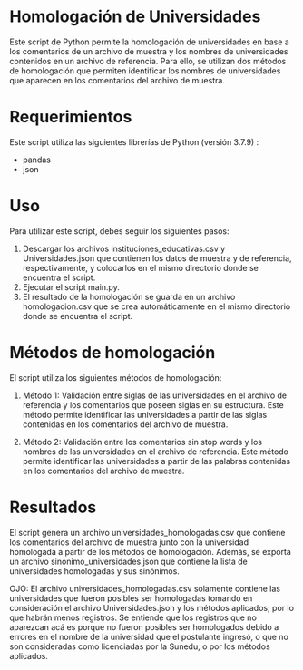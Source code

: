 # Homologación de Universidades
Este script de Python permite la homologación de universidades en base a los comentarios de un archivo de muestra y los nombres de universidades contenidos en un archivo de referencia. Para ello, se utilizan dos métodos de homologación que permiten identificar los nombres de universidades que aparecen en los comentarios del archivo de muestra.

# Requerimientos
Este script utiliza las siguientes librerías de Python (versión 3.7.9) :

* pandas
* json

# Uso
Para utilizar este script, debes seguir los siguientes pasos:

1. Descargar los archivos instituciones_educativas.csv y Universidades.json que contienen los datos de muestra y de referencia, respectivamente, y colocarlos en el mismo directorio donde se encuentra el script.
2. Ejecutar el script main.py.
3. El resultado de la homologación se guarda en un archivo homologacion.csv que se crea automáticamente en el mismo directorio donde se encuentra el script.

# Métodos de homologación
El script utiliza los siguientes métodos de homologación:

1. Método 1: Validación entre siglas de las universidades en el archivo de referencia y los comentarios que poseen siglas en su estructura. Este método permite identificar las universidades a partir de las siglas contenidas en los comentarios del archivo de muestra.

2. Método 2: Validación entre los comentarios sin stop words y los nombres de las universidades en el archivo de referencia. Este método permite identificar las universidades a partir de las palabras contenidas en los comentarios del archivo de muestra.

# Resultados
El script genera un archivo universidades_homologadas.csv que contiene los comentarios del archivo de muestra junto con la universidad homologada a partir de los métodos de homologación. Además, se exporta un archivo sinonimo_universidades.json que contiene la lista de universidades homologadas y sus sinónimos.

OJO: El archivo universidades_homologadas.csv solamente contiene las universidades que fueron posibles ser homologadas tomando en consideración el archivo Universidades.json y los métodos aplicados; por lo que habrán menos registros. Se entiende que los registros que no aparezcan acá es porque no fueron posibles ser homologados debido a errores en el nombre de la universidad que el postulante ingresó, o que no son consideradas como licenciadas por la Sunedu, o por los métodos aplicados.
